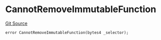 # CannotRemoveImmutableFunction
[Git Source](https://github.com/thrackle-io/rules-protocol/blob/2955538441cd4ad2d51a27d7c28af7eec4cd8814/src/economic/ruleProcessor/RuleProcessorDiamondLib.sol)


```solidity
error CannotRemoveImmutableFunction(bytes4 _selector);
```

